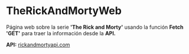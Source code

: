 # TheRickAndMortyWeb

Página web sobre la serie **'The Rick and Morty'** usando la función **Fetch 'GET'** para traer la información desde la **API.**

**API:** [rickandmortyapi.com](https://rickandmortyapi.com)
